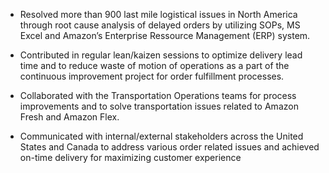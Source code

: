  * Resolved more than 900 last mile logistical issues in North America through root cause analysis of delayed orders by utilizing SOPs, MS Excel and Amazon’s Enterprise Ressource Management (ERP) system. 

* Contributed in regular lean/kaizen sessions to optimize delivery lead time and to reduce waste of motion of operations as a part of the continuous improvement project for order fulfillment processes.

* Collaborated with the Transportation Operations teams for process improvements and to solve transportation issues related to Amazon Fresh and Amazon Flex.

* Communicated with internal/external stakeholders across the United States and Canada to address various order related issues and achieved on-time delivery for maximizing customer experience

